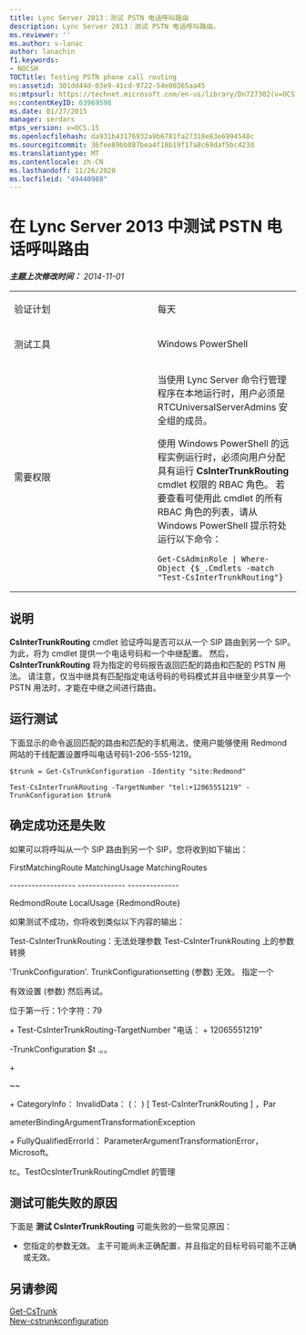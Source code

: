 ```yaml
---
title: Lync Server 2013：测试 PSTN 电话呼叫路由
description: Lync Server 2013：测试 PSTN 电话呼叫路由。
ms.reviewer: ''
ms.author: v-lanac
author: lanachin
f1.keywords:
- NOCSH
TOCTitle: Testing PSTN phone call routing
ms:assetid: 301dd44d-03e9-41cd-9722-54e00365aa45
ms:mtpsurl: https://technet.microsoft.com/en-us/library/Dn727302(v=OCS.15)
ms:contentKeyID: 63969598
ms.date: 01/27/2015
manager: serdars
mtps_version: v=OCS.15
ms.openlocfilehash: da931b43176932a9b6781fa27318e83e6994548c
ms.sourcegitcommit: 36fee89bb887bea4f18b19f17a8c69daf5bc423d
ms.translationtype: MT
ms.contentlocale: zh-CN
ms.lasthandoff: 11/26/2020
ms.locfileid: "49440988"
---
```

# <a name="testing-pstn-phone-call-routing-in-lync-server-2013"></a>在 Lync Server 2013 中测试 PSTN 电话呼叫路由

<div data-xmlns="http://www.w3.org/1999/xhtml">

<div class="topic" data-xmlns="http://www.w3.org/1999/xhtml" data-msxsl="urn:schemas-microsoft-com:xslt" data-cs="https://msdn.microsoft.com/">

<div data-asp="https://msdn2.microsoft.com/asp">



</div>

<div id="mainSection">

<div id="mainBody">

<span> </span>

_**主题上次修改时间：** 2014-11-01_


<table>
<colgroup>
<col style="width: 50%" />
<col style="width: 50%" />
</colgroup>
<tbody>
<tr class="odd">
<td><p>验证计划</p></td>
<td><p>每天</p></td>
</tr>
<tr class="even">
<td><p>测试工具</p></td>
<td><p>Windows PowerShell</p></td>
</tr>
<tr class="odd">
<td><p>需要权限</p></td>
<td><p>当使用 Lync Server 命令行管理程序在本地运行时，用户必须是 RTCUniversalServerAdmins 安全组的成员。</p>
<p>使用 Windows PowerShell 的远程实例运行时，必须向用户分配具有运行 <strong>CsInterTrunkRouting</strong> cmdlet 权限的 RBAC 角色。 若要查看可使用此 cmdlet 的所有 RBAC 角色的列表，请从 Windows PowerShell 提示符处运行以下命令：</p>
<pre><code>Get-CsAdminRole | Where-Object {$_.Cmdlets -match &quot;Test-CsInterTrunkRouting&quot;}</code></pre></td>
</tr>
</tbody>
</table>


<div>

## <a name="description"></a>说明

**CsInterTrunkRouting** cmdlet 验证呼叫是否可以从一个 SIP 路由到另一个 SIP。 为此，将为 cmdlet 提供一个电话号码和一个中继配置。 然后， **CsInterTrunkRouting** 将为指定的号码报告返回匹配的路由和匹配的 PSTN 用法。 请注意，仅当中继具有匹配指定电话号码的号码模式并且中继至少共享一个 PSTN 用法时，才能在中继之间进行路由。

</div>

<div>

## <a name="running-the-test"></a>运行测试

下面显示的命令返回匹配的路由和匹配的手机用法，使用户能够使用 Redmond 网站的干线配置设置呼叫电话号码1-206-555-1219。

    $trunk = Get-CsTrunkConfiguration -Identity "site:Redmond"
    
    Test-CsInterTrunkRouting -TargetNumber "tel:+12065551219" -TrunkConfiguration $trunk

</div>

<div>

## <a name="determining-success-or-failure"></a>确定成功还是失败

如果可以将呼叫从一个 SIP 路由到另一个 SIP，您将收到如下输出：

FirstMatchingRoute MatchingUsage MatchingRoutes

\------------------ ------------- --------------

RedmondRoute LocalUsage {RedmondRoute}

如果测试不成功，你将收到类似以下内容的输出：

Test-CsInterTrunkRouting：无法处理参数 Test-CsInterTrunkRouting 上的参数转换

'TrunkConfiguration'. TrunkConfigurationsetting (参数) 无效。 指定一个

有效设置 (参数) 然后再试。

位于第一行：1个字符：79

\+ Test-CsInterTrunkRouting-TargetNumber "电话： + 12065551219"

\-TrunkConfiguration $t .。。

\+

~~

\+ CategoryInfo： InvalidData： (： ) \[ Test-CsInterTrunkRouting \] ，Par

ameterBindingArgumentTransformationException

\+ FullyQualifiedErrorId： ParameterArgumentTransformationError，Microsoft。

tc。TestOcsInterTrunkRoutingCmdlet 的管理

</div>

<div>

## <a name="reasons-why-the-test-might-have-failed"></a>测试可能失败的原因

下面是 **测试 CsInterTrunkRouting** 可能失败的一些常见原因：

  - 您指定的参数无效。 主干可能尚未正确配置，并且指定的目标号码可能不正确或无效。

</div>

<div>

## <a name="see-also"></a>另请参阅


[Get-CsTrunk](https://docs.microsoft.com/powershell/module/skype/Get-CsTrunk)  
[New-cstrunkconfiguration](https://docs.microsoft.com/powershell/module/skype/Get-CsTrunkConfiguration)  
  

</div>

</div>

<span> </span>

</div>

</div>

</div>

